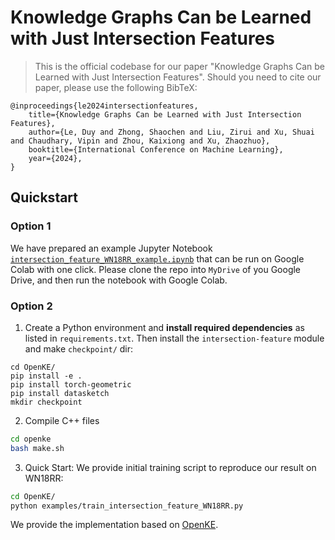 # Knowledge Graphs Can be Learned with Just Intersection Features
> This is the official codebase for our paper "Knowledge Graphs Can be Learned with Just Intersection Features". Should you need to cite our paper, please use the following BibTeX:

```
@inproceedings{le2024intersectionfeatures,
    title={Knowledge Graphs Can be Learned with Just Intersection Features},
    author={Le, Duy and Zhong, Shaochen and Liu, Zirui and Xu, Shuai and Chaudhary, Vipin and Zhou, Kaixiong and Xu, Zhaozhuo},
    booktitle={International Conference on Machine Learning},
    year={2024},
}
```

## Quickstart

### Option 1
We have prepared an example Jupyter Notebook [`intersection_feature_WN18RR_example.ipynb`](./intersection_feature_WN18RR_example.ipynb) that can be run on Google Colab with one click. Please clone the repo into `MyDrive` of you Google Drive, and then run the notebook with Google Colab.

### Option 2
1. Create a Python environment and **install required dependencies** as listed in `requirements.txt`. Then install the `intersection-feature` module and make `checkpoint/` dir:

```
cd OpenKE/
pip install -e .
pip install torch-geometric
pip install datasketch
mkdir checkpoint
```

2. Compile C++ files

```bash
cd openke
bash make.sh
```

3. Quick Start: We provide initial training script to reproduce our result on WN18RR:
```bash
cd OpenKE/
python examples/train_intersection_feature_WN18RR.py
```

We provide the implementation based on [OpenKE](https://github.com/thunlp/OpenKE).